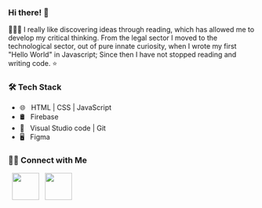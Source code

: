 ### Hi there! 👋
 👨🏻‍💻 I really like discovering ideas through reading, which has allowed me to develop my critical thinking. From the legal sector I moved to the technological sector, out of pure innate curiosity, when I wrote my first "Hello World" in Javascript; Since then I have not stopped reading and writing code.  ⭐️
<h3>🛠 Tech Stack</h3>

- 🌐 &nbsp;  HTML | CSS | JavaScript 
- 🛢 &nbsp; Firebase 
- 🔧 &nbsp; Visual Studio code | Git
- 🖥 &nbsp; Figma 

<h3> 🤝🏻 Connect with Me </h3>

<p align="left">
&nbsp; <a href="https://www.linkedin.com/in/jackelinepuruaya/" target="_blank" rel="noopener noreferrer"><img src="https://img.icons8.com/plasticine/100/000000/linkedin.png" width="55" /></a>
&nbsp; <a href="mailto:jpuruaya@ufm.edu" target="_blank" rel="noopener noreferrer"><img src="https://img.icons8.com/plasticine/100/000000/gmail.png"  width="55" /></a>
</p>


